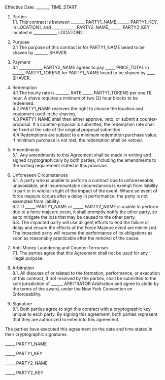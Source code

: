 Effective Date: _______ TIME_START

1. Parties  
1.1. This contract Is between _______ PARTY1_NAME,______ PARTY1_KEY, in LOCATION1, and ____________ PARTY2_NAME,______ PARTY2_KEY located in ____________ LOCATION2.

2. Purpose  
2.1 The purpose of this contract is for PARTY1_NAME beard to be shaven by _______ SHAVER.

3. Payment  
3.1 ____________ PARTY2_NAME agrees to pay _____ PRICE_TOTAL in ______ PARTY1_TOKENS for PARTY1_NAME beard to be shaven by ____ SHAVER.  

4. Redemption    
4.1 The hourly rate is _______ RATE _____ PARTY1_TOKENS per one (1) hour. A shave requires a mininum of two (2) hour blocks to be redeemed.  
4.2 PARTY1_NAME reserves the right to choose the location and equipment used in the shaving.  
4.3 PARTY1_NAME shall then either approve, veto, or submit a counter-proposal. If a counter-proposal is submitted, the redemption rate shall be fixed at the rate of the original proposal submitted.  
4.4 Redemptions are subject to a minimum redemption purchase value. If minimum purchase is not met, the redemption shall be vetoed.  

5. Amendments  
5.1. Any amendments to this Agreement shall be made in writing and signed cryptographically by both parties, including the amendments to the writing requirement stated in this provision.  

6. Unforeseen Circumstances  
6.1. A party who is unable to perform a contract due to unforeseeable, unavoidable, and insurmountable circumstances is exempt from liability in part or in whole in light of the impact of the event. Where an event of force majeure occurs after a delay in performance, the party is not exempted from liability.  
6.2. If _____ PARTY1_NAME or _____ PARTY2_NAME is unable to perform due to a force majeure event, it shall promptly notify the other party, so as to mitigate the loss that may be caused to the other party.  
6.3. The impacted party will use diligent efforts to end the failure or delay and ensure the effects of the Force Majeure event are minimized. The impacted party will resume the performance of its obligations as soon as reasonably practicable after the removal of the cause.  

7. Anti-Money Laundering and Counter-Terrorism  
7.1. The parties agree that this Agreement shall not be used for any illegal purpose.  

8. Arbitration  
8.1. All disputes of or related to the formation, performance, or execution of this contract, if not resolved by the parties, shall be submitted to the sole jurisdiction of ______ ARBITRATOR Arbitration and agree to abide by the terms of the award, under the New York Convention on Enforceability.  

9. Signature  
9.1. Both parties agree to sign this contract with a cryptographic key, unique to each party. By signing this agreement, both parties represent that they are authorized to enter into this agreement.  

  
The parties have executed this agreement on the date and time stated in their cryptographic signatures.

_____ PARTY1_NAME

_____ PARTY1_KEY

_____ PARTY2_NAME

_____ PARTY2_KEY

